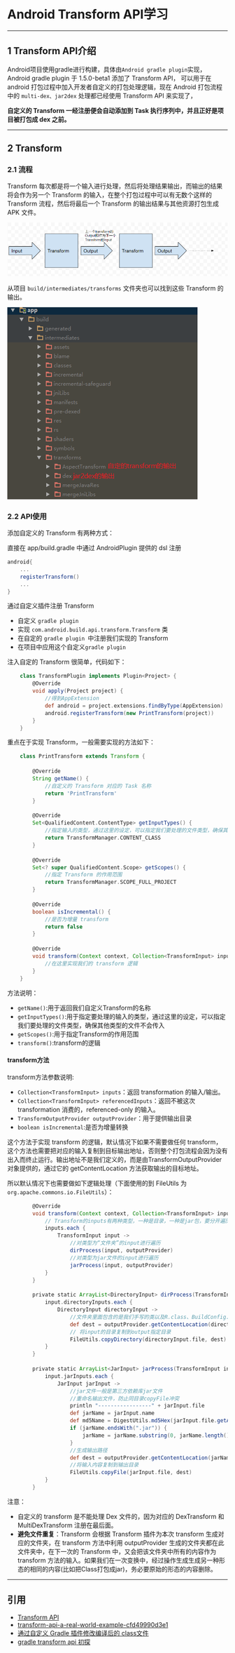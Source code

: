 # Android Transform API学习

---
## 1 Transform API介绍

Android项目使用gradle进行构建，具体由`Android gradle plugin`实现，Android gradle plugin 于 1.5.0-beta1 添加了 Transform API， 可以用于在 android 打包过程中加入开发者自定义的打包处理逻辑，现在 Android 打包流程中的  `multi-dex、jar2dex` 处理都已经使用 Transform API 来实现了，

**自定义的 Transform 一经注册便会自动添加到 Task 执行序列中，并且正好是项目被打包成 dex 之前。**

---
## 2 Transform

### 2.1 流程

Transform 每次都是将一个输入进行处理，然后将处理结果输出，而输出的结果将会作为另一个 Transform 的输入，在整个打包过程中可以有无数个这样的 Transform 流程，然后将最后一个 Transform 的输出结果与其他资源打包生成 APK 文件。

![](images/gradle_android_transform_steps.png)

从项目 `build/intermediates/transforms` 文件夹也可以找到这些 Transform 的输出。

![](images/gradle_android_transform_project.png)

### 2.2 API使用

添加自定义的 Transform 有两种方式：

直接在 app/build.gradle 中通过 AndroidPlugin 提供的 dsl 注册 

```groovy
android{
    ...
    registerTransform()
    ...
}
```

通过自定义插件注册 Transform

- 自定义 `gradle plugin`
- 实现 `com.android.build.api.transform.Transform` 类
- 在自定的 `gradle plugin `中注册我们实现的 Transform
- 在项目中应用这个自定义`gradle plugin`

注入自定的 Transform 很简单，代码如下：

```groovy
    class TransformPlugin implements Plugin<Project> {
        @Override
        void apply(Project project) {
            //得到AppExtension
            def android = project.extensions.findByType(AppExtension)
            android.registerTransform(new PrintTransform(project))
        }
    }
```

重点在于实现 Transform，一般需要实现的方法如下：

```groovy
    class PrintTransform extends Transform {

        @Override
        String getName() {
            //自定义的 Transform 对应的 Task 名称
            return 'PrintTransform'
        }

        @Override
        Set<QualifiedContent.ContentType> getInputTypes() {
            //指定输入的类型，通过这里的设定，可以指定我们要处理的文件类型，确保其他类型的文件不会传入
            return TransformManager.CONTENT_CLASS
        }

        @Override
        Set<? super QualifiedContent.Scope> getScopes() {
            //指定 Transform 的作用范围
            return TransformManager.SCOPE_FULL_PROJECT
        }

        @Override
        boolean isIncremental() {
            //是否为增量 transform
            return false
        }

        @Override
        void transform(Context context, Collection<TransformInput> inputs, Collection<TransformInput> referencedInputs, TransformOutputProvider outputProvider, boolean isIncremental) throws IOException, TransformException, InterruptedException {
            //在这里实现我们的 transform 逻辑
        }
    }
```

方法说明：

- `getName()`:用于返回我们自定义Transform的名称
- `getInputTypes()`:用于指定要处理的输入的类型，通过这里的设定，可以指定我们要处理的文件类型，确保其他类型的文件不会传入
- `getScopes()`:用于指定Transform的作用范围
- `transform()`:transform的逻辑

#### transform方法

transform方法参数说明:

- `Collection<TransformInput> inputs`：返回 transformation 的输入/输出。
- `Collection<TransformInput> referencedInputs`：返回不被这次 transformation 消费的，referenced-only 的输入。
- `TransformOutputProvider outputProvider`：用于提供输出目录
- `boolean isIncremental`:是否为增量转换

这个方法于实现 transform 的逻辑，默认情况下如果不需要做任何 transform，这个方法也需要把对应的输入复制到目标输出地址，否则整个打包流程会因为没有出入而终止运行。输出地址不是我们定义的，而是由TransformOutputProvider 对象提供的，通过它的 getContentLocation 方法获取输出的目标地址。

所以默认情况下也需要做如下逻辑处理（下面使用的到 FileUtils 为 `org.apache.commons.io.FileUtils`）：

```groovy
        @Override
        void transform(Context context, Collection<TransformInput> inputs, Collection<TransformInput> referencedInputs, TransformOutputProvider outputProvider, boolean isIncremental) throws IOException, TransformException, InterruptedException {
            // Transform的inputs有两种类型，一种是目录，一种是jar包，要分开遍历
            inputs.each {
                TransformInput input ->
                    //对类型为“文件夹”的input进行遍历
                    dirProcess(input, outputProvider)
                    //对类型为jar文件的input进行遍历
                    jarProcess(input, outputProvider)
            }
        }
    
        private static ArrayList<DirectoryInput> dirProcess(TransformInput input, TransformOutputProvider outputProvider) {
            input.directoryInputs.each {
                DirectoryInput directoryInput ->
                    //文件夹里面包含的是我们手写的类以及R.class、BuildConfig.class以及R$XXX.class等
                    def dest = outputProvider.getContentLocation(directoryInput.name, directoryInput.contentTypes, directoryInput.scopes, Format.DIRECTORY)
                    // 将input的目录复制到output指定目录
                    FileUtils.copyDirectory(directoryInput.file, dest)
            }
        }
    
        private static ArrayList<JarInput> jarProcess(TransformInput input, TransformOutputProvider outputProvider) {
            input.jarInputs.each {
                JarInput jarInput ->
                    //jar文件一般是第三方依赖库jar文件
                    //重命名输出文件，防止同目录copyFile冲突
                    println "-----------------" + jarInput.file
                    def jarName = jarInput.name
                    def md5Name = DigestUtils.md5Hex(jarInput.file.getAbsolutePath())
                    if (jarName.endsWith(".jar")) {
                        jarName = jarName.substring(0, jarName.length() - 4)
                    }
                    //生成输出路径
                    def dest = outputProvider.getContentLocation(jarName + md5Name, jarInput.contentTypes, jarInput.scopes, Format.JAR)
                    //将输入内容复制到输出目录
                    FileUtils.copyFile(jarInput.file, dest)
            }
        }
```

注意：

- 自定义的 transform 是不能处理 Dex 文件的，因为对应的 DexTransform 和 MultiDexTransform 注册在最后面。
- **避免文件重复**：Transform 会根据 Transform 插件为本次 transform 生成对应的文件夹，在 transform 方法中利用 outputProvider 生成的文件夹都在此文件夹中，在下一次的 Transform 中，又会把该文件夹中所有的内容作为 transform 方法的输入。如果我们在一次变换中，经过操作生成生成另一种形态的相同的内容(比如把Class打包成jar)，务必要原始的形态的内容删除。

---
## 引用

- [Transform API](http://tools.android.com/tech-docs/new-build-system/transform-api)
- [transform-api-a-real-world-example-cfd49990d3e1](https://medium.com/grandcentrix/transform-api-a-real-world-example-cfd49990d3e1)
- [通过自定义 Gradle 插件修改编译后的 class文件](http://blog.csdn.net/huachao1001/article/details/51819972)
- [gradle transform api 初探](http://www.jianshu.com/p/c9ce643e2f22)